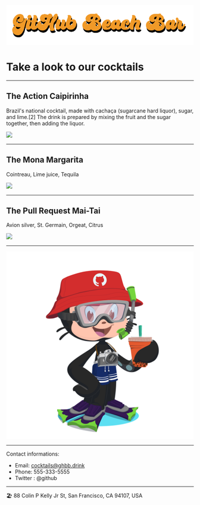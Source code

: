 
![](img/logo.png)


# Take a look to our cocktails

---

## The Action Caipirinha

Brazil's national cocktail, made with cachaça (sugarcane hard liquor), sugar, and lime.[2] The drink is prepared by mixing the fruit and the sugar together, then adding the liquor.

![](https://upload.wikimedia.org/wikipedia/commons/thumb/9/99/15-09-26-RalfR-WLC-0048.jpg/220px-15-09-26-RalfR-WLC-0048.jpg)

---


## The Mona Margarita

Cointreau, Lime juice, Tequila

![](https://upload.wikimedia.org/wikipedia/commons/thumb/3/37/MargaritaReal.jpg/220px-MargaritaReal.jpg)

---

## The Pull Request Mai-Tai

Avion silver, St. Germain, Orgeat, Citrus

![](https://upload.wikimedia.org/wikipedia/commons/thumb/7/74/Mai_Tai_Trader_Vics_Emeryville.jpg/220px-Mai_Tai_Trader_Vics_Emeryville.jpg)




---

![](img/mona-summer.png)

---

Contact informations:

* Email: cocktails@ghbb.drink
* Phone: 555-333-5555
* Twitter : @github

---

🏖️ 88 Colin P Kelly Jr St, San Francisco, CA 94107, USA
